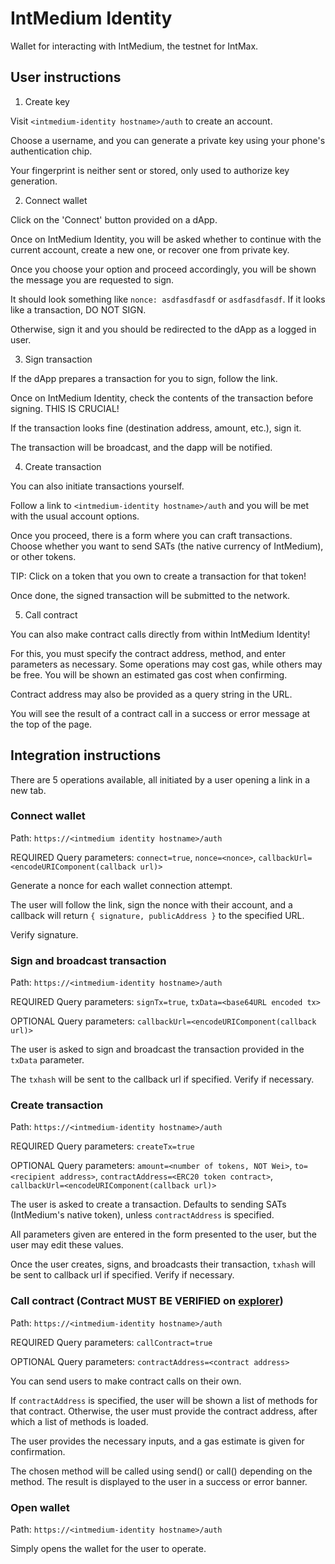 # IntMedium Identity

Wallet for interacting with IntMedium, the testnet for IntMax.

## User instructions

1. Create key

Visit `<intmedium-identity hostname>/auth` to create an account.

Choose a username, and you can generate a private key using your phone's authentication chip.

Your fingerprint is neither sent or stored, only used to authorize key generation.

2. Connect wallet

Click on the 'Connect' button provided on a dApp.

Once on IntMedium Identity, you will be asked whether to continue with the current account,
create a new one, or recover one from private key.

Once you choose your option and proceed accordingly, you will be shown the message you are
requested to sign.

It should look something like `nonce: asdfasdfasdf` or `asdfasdfasdf`.
If it looks like a transaction, DO NOT SIGN.

Otherwise, sign it and you should be redirected to the dApp as a logged in user.

3. Sign transaction

If the dApp prepares a transaction for you to sign, follow the link.

Once on IntMedium Identity, check the contents of the transaction before signing.
THIS IS CRUCIAL!

If the transaction looks fine (destination address, amount, etc.), sign it.

The transaction will be broadcast, and the dapp will be notified.

4. Create transaction

You can also initiate transactions yourself.

Follow a link to `<intmedium-identity hostname>/auth` and you will be met with
the usual account options.

Once you proceed, there is a form where you can craft transactions.
Choose whether you want to send SATs (the native currency of IntMedium), or other tokens.

TIP: Click on a token that you own to create a transaction for that token!

Once done, the signed transaction will be submitted to the network.

5. Call contract

You can also make contract calls directly from within IntMedium Identity!

For this, you must specify the contract address, method, and enter parameters as necessary.
Some operations may cost gas, while others may be free. You will be shown an estimated gas cost when confirming.

Contract address may also be provided as a query string in the URL.

You will see the result of a contract call in a success or error message at the top of the page.

## Integration instructions

There are 5 operations available, all initiated by a user opening a link in a new tab.

### Connect wallet

Path: `https://<intmedium identity hostname>/auth`

REQUIRED Query parameters: `connect=true`, `nonce=<nonce>`, `callbackUrl=<encodeURIComponent(callback url)>`

Generate a nonce for each wallet connection attempt.

The user will follow the link, sign the nonce with their account, and a callback will return `{ signature, publicAddress }`
to the specified URL.

Verify signature.

### Sign and broadcast transaction

Path: `https://<intmedium-identity hostname>/auth`

REQUIRED Query parameters: `signTx=true`, `txData=<base64URL encoded tx>`

OPTIONAL Query parameters: `callbackUrl=<encodeURIComponent(callback url)>`

The user is asked to sign and broadcast the transaction provided in the `txData` parameter.

The `txhash` will be sent to the callback url if specified. Verify if necessary.

### Create transaction

Path: `https://<intmedium-identity hostname>/auth`

REQUIRED Query parameters: `createTx=true`

OPTIONAL Query parameters: `amount=<number of tokens, NOT Wei>`, `to=<recipient address>`, `contractAddress=<ERC20 token contract>`,
`callbackUrl=<encodeURIComponent(callback url)>`

The user is asked to create a transaction. Defaults to sending SATs (IntMedium's native token), unless `contractAddress` is specified.

All parameters given are entered in the form presented to the user, but the user may edit these values.

Once the user creates, signs, and broadcasts their transaction, `txhash` will be sent to callback url if specified.
Verify if necessary.

### Call contract (Contract MUST BE VERIFIED on [explorer](https://explorer.intmedium.xyz))

Path: `https://<intmedium-identity hostname>/auth`

REQUIRED Query parameters: `callContract=true`

OPTIONAL Query parameters: `contractAddress=<contract address>`

You can send users to make contract calls on their own.

If `contractAddress` is specified, the user will be shown a list of methods for that contract.
Otherwise, the user must provide the contract address, after which a list of methods is loaded.

The user provides the necessary inputs, and a gas estimate is given for confirmation.

The chosen method will be called using send() or call() depending on the method.
The result is displayed to the user in a success or error banner.

### Open wallet

Path: `https://<intmedium-identity hostname>/auth`

Simply opens the wallet for the user to operate.
